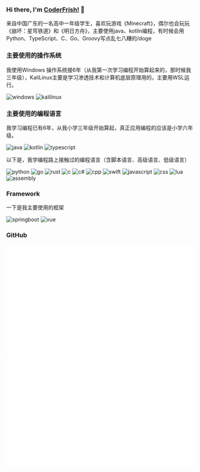 ### Hi there, I'm [CoderFrish!](https://www.enaium.cn) 👋

来自中国广东的一名高中一年级学生，喜欢玩游戏《Minecraft》，偶尔也会玩玩《崩坏：星穹铁道》和《明日方舟》，主要使用java、kotlin编程，有时候会用Python、TypeScript、C、Go、Groovy写点乱七八糟的/doge

### 主要使用的操作系统

我使用Windows 操作系统接6年（从我第一次学习编程开始算起来的，那时候我三年级），KaliLinux主要是学习渗透技术和计算机底层原理用的，主要用WSL运行。

![windows](https://img.shields.io/badge/-Windows11-red?style=for-the-badge&logo=materialdesignicons&logoColor=white)
![kalilinux](https://img.shields.io/badge/-KaliLinux-red?style=for-the-badge&logo=kalilinux&logoColor=white)

### 主要使用的编程语言

我学习编程已有6年，从我小学三年级开始算起，真正应用编程的应该是小学六年级。

![java](https://img.shields.io/badge/-Java-blue?style=for-the-badge&logo=OpenJDK&logoColor=white)
![kotlin](https://img.shields.io/badge/-Kotlin-blue?style=for-the-badge&logo=kotlin&logoColor=white)
![typescript](https://img.shields.io/badge/-TypeScript-blue?style=for-the-badge&logo=typescript&logoColor=white)

以下是，我学编程路上接触过的编程语言（含脚本语言、高级语言、低级语言）

![python](https://img.shields.io/badge/-Python-blue?style=for-the-badge&logo=python&logoColor=white)
![go](https://img.shields.io/badge/-Go-blue?style=for-the-badge&logo=go&logoColor=white)
![rust](https://img.shields.io/badge/-Rust-blue?style=for-the-badge&logo=rust&logoColor=white)
![c](https://img.shields.io/badge/-C-blue?style=for-the-badge&logo=c&logoColor=white)
![c#](https://img.shields.io/badge/-C%23-blue?style=for-the-badge&logo=c&logoColor=white)
![cpp](https://img.shields.io/badge/-C++-blue?style=for-the-badge&logo=cplusplus&logoColor=blue&logoColor=white)
![swift](https://img.shields.io/badge/-Swift-blue?style=for-the-badge&logo=swift&logoColor=white)
![javascript](https://img.shields.io/badge/-JavaScript-blue?style=for-the-badge&logo=javascript&logoColor=white)
![css](https://img.shields.io/badge/-CSS-blue?style=for-the-badge&logo=css3&logoColor=white)
![lua](https://img.shields.io/badge/-Lua-blue?style=for-the-badge&logo=lua&logoColor=white)
![assembly](https://img.shields.io/badge/-Assembly-blue?style=for-the-badge&logo=apachenetbeanside&logoColor=white)

### Framework

一下是我主要使用的框架

![springboot](https://img.shields.io/badge/-SpringBoot-green?style=for-the-badge&logo=springboot&logoColor=white)
![vue](https://img.shields.io/badge/-Vue-green?style=for-the-badge&logo=vue.js&logoColor=white)

### GitHub

![](https://raw.githubusercontent.com/CoderFrish/CoderFrish/master/generated/overview.svg)
![](https://raw.githubusercontent.com/CoderFrish/CoderFrish/master/generated/languages.svg)
